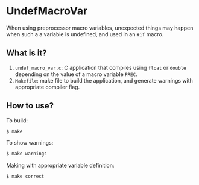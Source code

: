 # UndefMacroVar
When using preprocessor macro variables, unexpected things may happen when
such a a variable is undefined, and used in an `#if` macro.

## What is it?
1. `undef_macro_var.c`: C application that compiles using `float` or
    `double` depending on the value of a macro variable `PREC`.
1. `Makefile`: make file to build the application, and generate warnings
    with appropriate compiler flag.

## How to use?
To build:
```bash
$ make
```

To show warnings:
```bash
$ make warnings
```

Making with appropriate variable definition:
```bash
$ make correct
```
